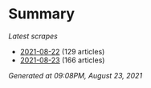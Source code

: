 # Summary
*Latest scrapes*
* [2021-08-22](https://github.com/nuuuwan/news_lk/blob/data/news_lk.2021-08-22.json) (129 articles)
* [2021-08-23](https://github.com/nuuuwan/news_lk/blob/data/news_lk.2021-08-23.json) (166 articles)

*Generated at 09:08PM, August 23, 2021*